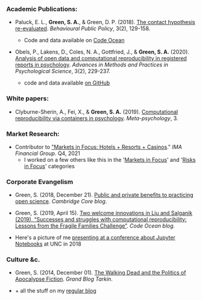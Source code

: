 

### Academic Publications:

* Paluck, E. L., **Green, S. A.**, & Green, D. P. (2018). [The contact hypothesis re-evaluated](https://doi.org/10.1017/bpp.2018.25). _Behavioural Public Policy_, 3(2), 129-158.
  * Code and data available on [Code Ocean](https://doi.org/10.24433/CO.4024382.v7)

* Obels, P., Lakens, D., Coles, N. A., Gottfried, J., & **Green, S. A.** (2020). [Analysis of open data and computational reproducibility in registered reports in psychology](https://doi.org/10.1177/2515245920918872). _Advances in Methods and Practices in Psychological Science_, 3(2), 229-237.
  * code and data available [on GitHub](https://github.com/Lakens/reproducing_registered_reports)
  
### White papers:
* Clyburne-Sherin, A., Fei, X., & **Green, S. A.** (2019). [Computational reproducibility via containers in psychology](https://open.lnu.se/index.php/metapsychology/article/view/892). _Meta-psychology_, 3.

### Market Research:

* Contributor to ["Markets in Focus: Hotels + Resorts + Casinos](https://imacorp.com/wp-content/uploads/2022/01/Q4_MiF_Hospitality_012622.pdf)." _IMA Financial Group_. Q4, 2021 
  * I worked on a few others like this in the '[Markets in Focus](https://imacorp.com/markets-in-focus)' and '[Risks in Focus](https://imacorp.com/risk-in-focus/)' categories

### Corporate Evangelism
* Green, S. (2018, December 21). [Public and private benefits to practicing open science](https://www.cambridge.org/core/blog/2018/12/21/public-and-private-benefits-to-practicing-open-science). _Cambridge Core blog_. 

* Green, S. (2019, April 15). [Two welcome innovations in Liu and Salganik (2019), “Successes and struggles with computational reproducibility: Lessons from the Fragile Families Challenge”](https://medium.com/codeocean/two-welcome-innovations-in-liu-and-salganik-2019-successes-and-struggles-with-computational-b4ef1a4311f2). _Code Ocean blog_.

* Here's a picture of me [presenting at a conference about Jupyter Notebooks](https://twitter.com/GinnyGhezzo/status/1062409577101172736/photo/1) at UNC in 2018

### Culture &c. 

* Green, S. (2014, December 01). [The Walking Dead and the Politics of Apocalypse Fiction](https://blogtarkin.wordpress.com/2014/12/01/the-walking-dead-and-the-politics-of-apocalypse-fiction/). _Grand Blog Tarkin_. 

* \+ all the stuff on my [regular blog](https://setharielgreen.com/blog/)
